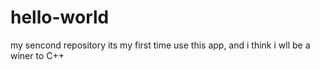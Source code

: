 # hello-world
my sencond repository
its my first time use this app, and i think i wll be a winer to C++
